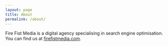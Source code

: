 ```yaml
---
layout: page
title: About
permalink: /about/
---
```


Fire Fist Media is a digital agency specialising in search engine optimisation. You can find us at [firefistmedia.com](http://firefistmedia.com/).
